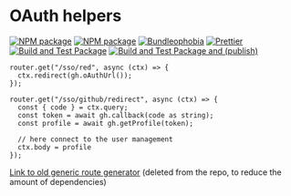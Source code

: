 # OAuth helpers

[![NPM package](https://badge.fury.io/js/%40nexys%2Foauth.svg)](https://www.npmjs.com/package/@nexys/oauth)
[![NPM package](https://img.shields.io/npm/v/@nexys/oauth.svg)](https://www.npmjs.com/package/@nexys/oauth)
[![Bundleophobia](https://badgen.net/bundlephobia/min/@nexys/oauth)](https://bundlephobia.com/result?p=@nexys/oauth)
[![Prettier](https://img.shields.io/badge/code_style-prettier-ff69b4.svg)](https://prettier.io/)
[![Build and Test Package](https://github.com/nexys-system/oauth/actions/workflows/test.yml/badge.svg)](https://github.com/nexys-system/oauth/actions/workflows/test.yml)
[![Build and Test Package and (publish)](https://github.com/nexys-system/oauth/actions/workflows/publish.yml/badge.svg)](https://github.com/nexys-system/oauth/actions/workflows/publish.yml)


```
router.get("/sso/red", async (ctx) => {
  ctx.redirect(gh.oAuthUrl());
});

router.get("/sso/github/redirect", async (ctx) => {
  const { code } = ctx.query;
  const token = await gh.callback(code as string);
  const profile = await gh.getProfile(token);
  
  // here connect to the user management
  ctx.body = profile
});

```

[Link to old generic route generator](https://github.com/nexys-system/oauth/commit/1679c3799af8f4d53d4a4a23c21fed9dfcb0ab9a) (deleted from the repo, to reduce the amount of dependencies)
